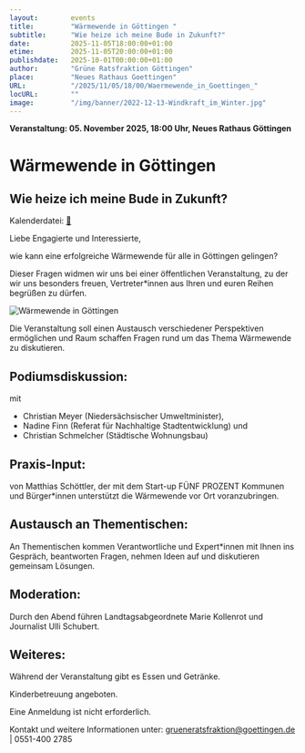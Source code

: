 ```yaml
---
layout:        events
title:         "Wärmewende in Göttingen "
subtitle:      "Wie heize ich meine Bude in Zukunft?"
date:          2025-11-05T18:00:00+01:00
etime:         2025-11-05T20:00:00+01:00
publishdate:   2025-10-01T00:00:00+01:00
author:        "Grüne Ratsfraktion Göttingen"
place:         "Neues Rathaus Goettingen"
URL:           "/2025/11/05/18/00/Waermewende_in_Goettingen_"
locURL:        ""
image:         "/img/banner/2022-12-13-Windkraft_im_Winter.jpg"
---
```


**Veranstaltung: 05. November 2025, 18:00 Uhr, Neues Rathaus Göttingen**

Wärmewende in Göttingen 
===========

Wie heize ich meine Bude in Zukunft?
-----------


Kalenderdatei: [📆](/ics/2025-11-05_18-00_waermewende_in_goettingen_.ics)

Liebe Engagierte und Interessierte,

wie kann eine erfolgreiche Wärmewende für alle in Göttingen gelingen?

Dieser Fragen widmen wir uns bei einer öffentlichen Veranstaltung, zu der wir uns besonders freuen, Vertreter*innen aus Ihren und euren Reihen begrüßen zu dürfen.

![Wärmewende in Göttingen](/img/event/2025-11-05-Waermewende_in_Goettingen.png)


Die Veranstaltung soll einen Austausch verschiedener Perspektiven ermöglichen und Raum schaffen Fragen rund um das Thema Wärmewende zu diskutieren.

## Podiumsdiskussion: 
mit 
- Christian Meyer (Niedersächsischer Umweltminister), 
- Nadine Finn (Referat für Nachhaltige Stadtentwicklung) und 
- Christian Schmelcher (Städtische Wohnungsbau)
## Praxis-Input: 
von Matthias Schöttler, der mit dem Start-up FÜNF PROZENT Kommunen und Bürger*innen unterstützt die Wärmewende vor Ort voranzubringen.
## Austausch an Thementischen: 
An Thementischen kommen Verantwortliche und Expert*innen mit Ihnen ins Gespräch, beantworten Fragen, nehmen Ideen auf und diskutieren gemeinsam Lösungen.
## Moderation:

Durch den Abend führen Landtagsabgeordnete Marie Kollenrot und Journalist Ulli Schubert.

## Weiteres: 

Während der Veranstaltung gibt es Essen und Getränke.

Kinderbetreuung angeboten.

Eine Anmeldung ist nicht erforderlich.

Kontakt und weitere Informationen unter: grueneratsfraktion@goettingen.de | 0551-400 2785

